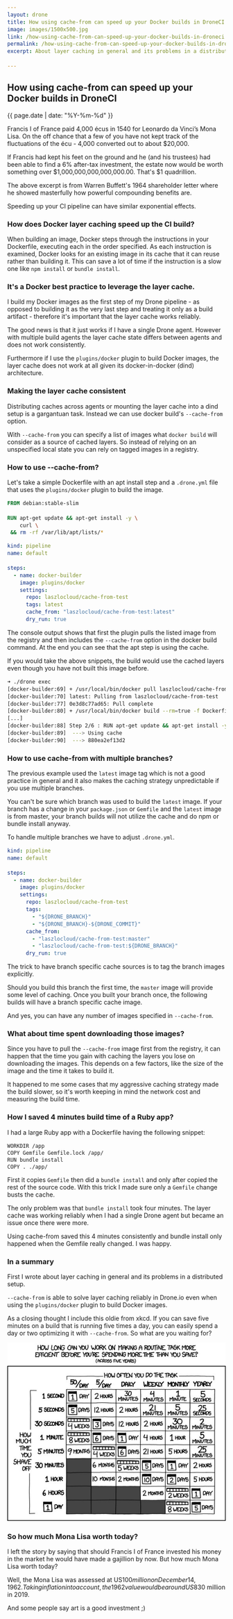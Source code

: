 ```yaml
---
layout: drone
title: How using cache-from can speed up your Docker builds in DroneCI
image: images/1500x500.jpg
link: /how-using-cache-from-can-speed-up-your-docker-builds-in-droneci
permalink: /how-using-cache-from-can-speed-up-your-docker-builds-in-droneci
excerpt: About layer caching in general and its problems in a distributed setup. And how --cache-from is able to solve it reliably in Drone.io even when using the plugins/docker plugin to build Docker images.

--- 
```


## How using cache-from can speed up your Docker builds in DroneCI
{{ page.date | date: "%Y-%m-%d" }}

Francis I of France paid 4,000 écus in 1540 for Leonardo da Vinci’s Mona Lisa. On the off chance that a few of you have not kept track of the fluctuations of the écu - 4,000 converted out to about $20,000. 

If Francis had kept his feet on the ground and he (and his trustees) had been able to find a 6% after-tax investment, the estate now would be worth something over $1,000,000,000,000,000.00. That's $1 quadrillion.

The above excerpt is from Warren Buffett's 1964 shareholder letter where he showed masterfully how powerful compounding benefits are.

Speeding up your CI pipeline can have similar exponential effects.

### How does Docker layer caching speed up the CI build?

When building an image, Docker steps through the instructions in your Dockerfile, executing each in the order specified. As each instruction is examined, Docker looks for an existing image in its cache that it can reuse rather than building it. This can save a lot of time if the instruction is a slow one like `npm install` or `bundle install`.

### It's a Docker best practice to leverage the layer cache. 

I build my Docker images as the first step of my Drone pipeline - as opposed to building it as the very last step and treating it only as a build artifact - therefore it's important that the layer cache works reliably.

The good news is that it just works if I have a single Drone agent. However with multiple build agents the layer cache state differs between agents and does not work consistently.

Furthermore if I use the `plugins/docker` plugin to build Docker images, the layer cache does not work at all given its docker-in-docker (dind) architecture.

### Making the layer cache consistent
Distributing caches across agents or mounting the layer cache into a dind setup is a gargantuan task. Instead we can use docker build's `--cache-from` option.

With `--cache-from` you can specify a list of images what `docker build` will consider as a source of cached layers. So instead of relying on an unspecified local state you can rely on tagged images in a registry.

### How to use --cache-from?

Let's take a simple Dockerfile with an apt install step and a `.drone.yml` file that uses the `plugins/docker` plugin to build the image.

```dockerfile
FROM debian:stable-slim

RUN apt-get update && apt-get install -y \
    curl \
 && rm -rf /var/lib/apt/lists/*
```

```yaml
kind: pipeline
name: default

steps:
  - name: docker-builder
    image: plugins/docker
    settings:
      repo: laszlocloud/cache-from-test
      tags: latest
      cache_from: "laszlocloud/cache-from-test:latest"
      dry_run: true
```

The console output shows that first the plugin pulls the listed image from the registry and then includes the `--cache-from` option in the docker build command. At the end you can see that the apt step is using the cache.

If you would take the above snippets, the build would use the cached layers even though you have not built this image before.


```bash
➜ ./drone exec
[docker-builder:69] + /usr/local/bin/docker pull laszlocloud/cache-from-test:latest
[docker-builder:70] latest: Pulling from laszlocloud/cache-from-test
[docker-builder:77] 0e3d8c77ad65: Pull complete
[docker-builder:80] + /usr/local/bin/docker build --rm=true -f Dockerfile -t 00000000 . --pull=true --cache-from laszlocloud/cache-from-test:latest --label org.label-schema.schema-version=1.0 --label org.label-schema.build-date=2019-02-17T14:23:07Z --label org.label-schema.vcs-ref=00000000 --label org.label-schema.vcs-url=
[...]
[docker-builder:88] Step 2/6 : RUN apt-get update && apt-get install -y     curl  && rm -rf /var/lib/apt/lists/*
[docker-builder:89]  ---> Using cache
[docker-builder:90]  ---> 880ea2ef13d2
```

### How to use cache-from with multiple branches?

The previous example used the `latest` image tag which is not a good practice in general and it also makes the caching strategy unpredictable if you use multiple branches.

You can't be sure which branch was used to build the `latest` image. If your branch has a change in your `package.json` or `Gemfile` and the `latest` image is from master, your branch builds will not utilize the cache and do npm or bundle install anyway.

To handle multiple branches we have to adjust `.drone.yml`.
```yaml
kind: pipeline
name: default

steps:
  - name: docker-builder
    image: plugins/docker
    settings:
      repo: laszlocloud/cache-from-test
      tags: 
        - "${DRONE_BRANCH}"
        - "${DRONE_BRANCH}-${DRONE_COMMIT}"
      cache_from:
        - "laszlocloud/cache-from-test:master"
        - "laszlocloud/cache-from-test:${DRONE_BRANCH}"
      dry_run: true
```

The trick to have branch specific cache sources is to tag the branch images explicitly.

Should you build this branch the first time, the `master` image will provide some level of caching. Once you built your branch once, the following builds will have a branch specific cache image.

And yes, you can have any number of images specified in `--cache-from`.

### What about time spent downloading those images?

Since you have to pull the `--cache-from` image first from the registry, it can happen that the time you gain with caching the layers you lose on downloading the images. This depends on a few factors, like the size of the image and the time it takes to build it.

It happened to me some cases that my aggressive caching strategy made the build slower, so it's worth keeping in mind the network cost and measuring the build time.


### How I saved 4 minutes build time of a Ruby app?

I had a large Ruby app with a Dockerfile having the following snippet: 

```
WORKDIR /app
COPY Gemfile Gemfile.lock /app/
RUN bundle install
COPY . ./app/
```

First it copies `Gemfile` then did a `bundle install` and only after copied the rest of the source code. With this trick I made sure only a `Gemfile` change busts the cache.


The only problem was that `bundle install` took four minutes. The layer cache was working reliably when I had a single Drone agent but became an issue once there were more.

Using cache-from saved this 4 minutes consistently and bundle install only happened when the Gemfile really changed. I was happy.

### In a summary

First I wrote about layer caching in general and its problems in a distributed setup.

`--cache-from` is able to solve layer caching reliably in Drone.io even when using the `plugins/docker` plugin to build Docker images.

As a closing thought I include this oldie from xkcd. If you can save five minutes on a build that is running five times a day, you can easily spend a day or two optimizing it with `--cache-from`. So what are you waiting for?

![Effort roi](images/times.jpg)

### So how much Mona Lisa worth today?

I left the story by saying that should Francis I of France invested his money in the market he would have made a gajillion by now. But how much Mona Lisa worth today?

Well, the Mona Lisa was assessed at US$100 million on December 14, 1962. Taking inflation into account, the 1962 value would be around US$830 million in 2019.

And some people say art is a good investment ;)
